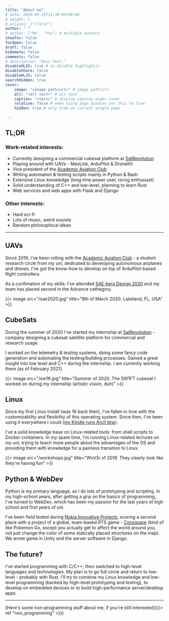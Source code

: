 ```yaml
---
title: "About me"
# date: 2020-09-15T11:30:03+00:00
# weight: 1
# aliases: ["/first"]
author: " "
# author: ["Me", "You"] # multiple authors
showToc: false
TocOpen: false
draft: false
hidemeta: false
comments: false
# description: "Desc Text."
disableHLJS: true # to disable highlightjs
disableShare: false
disableHLJS: false
searchHidden: true
cover:
    image: "<image path/url>" # image path/url
    alt: "<alt text>" # alt text
    caption: "<text>" # display caption under cover
    relative: false # when using page bundles set this to true
    hidden: true # only hide on current single page

---
```


## TL;DR

### Work-related interests:

- Currently designing a commercial cubesat platform at [SatRevolution](https://satrevolution.com/)
- Playing around with UAVs - MavLink, ArduPilot & DroneKit
- Vice president of the [Academic Aviation Club](http://akl.pwr.edu.pl)
- Writing automation & testing scripts mainly in Python & Bash
- Extensive Linux knowledge (long time power user, ricing enthusiast)
- Solid understanding of C++ and low-level, planning to learn Rust
- Web services and web apps with Flask and Django

### Other interests:

- Hard sci-fi
- Lots of music, weird sounds
- Random philosophical ideas

---

## UAVs

Since 2019, I've been rolling with the [Academic Aviation Club](http://akl.pwr.edu.pl) - a student research circle from my uni,
dedicated to developing autonomous airplanes and drones. I've got the know-how to develop on top of ArduPilot-based flight controllers.

As a confimation of my skills: I've attended [SAE Aero Design 2020](https://www.saeaerodesign.com/) and my team has placed second in the Advance cathegory.

{{< image src="/sae2020.jpg" title="8th of March 2020. Lakeland, FL, USA" >}}

## CubeSats

During the summer of 2020 I've started my internship at [SatRevolution](https://satrevolution.com/) - company
designing a cubesat satellite platform for commercial and research usage.

I worked on the telemetry & testing systems, doing some fancy code generation and
automating the testing/building processes. Gained a great insight into low level and
C++ during the internship. I am currently working there (as of February 2021).

{{< image src="/sw1ft.jpg" title="Summer of 2020. The SW1FT cubesat I worked on during my internship (artistic vision, duh)" >}}

## Linux

Since my first Linux install (was 16 back then), I've fallen in love with the customizability and
flexibility of this operating system. Since then, I've been using it everywhere
I could ([my Kindle runs Arch btw](https://github.com/Wint3rmute/arch-linux-on-kindle)).

I've a solid knowledge base on Linux-related tools: from shell scripts to Docker containers.
In my spare time, I'm running Linux-related lectures on my uni, trying to teach more people
about the advantages of the OS and providing them with knowledge for a painless transition to Linux.

{{< image src="/workshops.jpg" title="Wint3r of 2019. They clearly look like they're having fun" >}}

## Python & WebDev

Python is my primary language, as I do lots of prototyping and scripting. In my high-school years,
after getting a grip on the basics of programming, I've turned to WebDev, which has been my passion
for the last years of high school and first years of uni.

I've been field tested during [Nokia Innovative Projects](https://github.com/nokia-wroclaw/innovativeprojects),
scoring a second place with a project of a global, team-based RTS game - [Consquare](https://marekchoinski.com/consquare/)
(kind of like Pokemon Go, except you actually get to affect the world around you, not just change the color of some
statically placed structures on the map). We wrote game in
Unity and the server software in Django.

## The future?

I've started programming with C/C++, then switched to high-level languages and technologies.
My plan is to go full circle and return to low-level - probably with Rust. I'll try to combine
my Linux knowledge and low-level programming (backed by high-level prototyping and testing),
to develop on embedded devices or to build high-performance server/desktop apps.

---

[Here's some non-programming stuff about me, if you're still interested]({{< ref "non_programming" >}})

